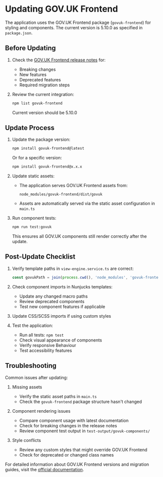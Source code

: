 # Updating GOV.UK Frontend

The application uses the GOV.UK Frontend package (`govuk-frontend`) for styling and components. The current version is 5.10.0 as specified in `package.json`.

## Before Updating

1. Check the [GOV.UK Frontend release notes](https://github.com/alphagov/govuk-frontend/releases) for:
   - Breaking changes
   - New features
   - Deprecated features
   - Required migration steps

2. Review the current integration:
   ```bash
   npm list govuk-frontend
   ```
   Current version should be 5.10.0

## Update Process

1. Update the package version:
   ```bash
   npm install govuk-frontend@latest
   ```
   Or for a specific version:
   ```bash
   npm install govuk-frontend@x.x.x
   ```

2. Update static assets:
   - The application serves GOV.UK Frontend assets from:
     ```
     node_modules/govuk-frontend/dist/govuk
     ```
   - Assets are automatically served via the static asset configuration in `main.ts`

3. Run component tests:
   ```bash
   npm run test:govuk
   ```
   This ensures all GOV.UK components still render correctly after the update.

## Post-Update Checklist

1. Verify template paths in `view-engine.service.ts` are correct:
   ```typescript
   const govukPath = join(process.cwd(), 'node_modules', 'govuk-frontend', 'dist');
   ```

2. Check component imports in Nunjucks templates:
   - Update any changed macro paths
   - Review deprecated components
   - Test new component features if applicable

3. Update CSS/SCSS imports if using custom styles

4. Test the application:
   - Run all tests: `npm test`
   - Check visual appearance of components
   - Verify responsive Behaviour
   - Test accessibility features

## Troubleshooting

Common issues after updating:

1. Missing assets
   - Verify the static asset paths in `main.ts`
   - Check the `govuk-frontend` package structure hasn't changed

2. Component rendering issues
   - Compare component usage with latest documentation
   - Check for breaking changes in the release notes
   - Review component test output in `test-output/govuk-components/`

3. Style conflicts
   - Review any custom styles that might override GOV.UK Frontend
   - Check for deprecated or changed class names

For detailed information about GOV.UK Frontend versions and migration guides, visit the [official documentation](https://frontend.design-system.service.gov.uk/). 